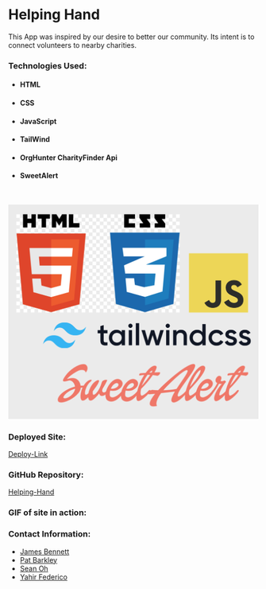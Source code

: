 # Helping Hand

This App was inspired by our desire to better our community. Its intent is to connect volunteers to nearby charities.




### Technologies Used:

- #### HTML
- #### CSS
- #### JavaScript
- #### TailWind
- #### OrgHunter CharityFinder Api
- #### SweetAlert
<br>

![logos](./assets/images/LogosHTMLcssJS.png)


### Deployed Site:

[Deploy-Link](https://pbarkley.github.io/Helping-Hand/)

### GitHub Repository:

[Helping-Hand](https://github.com/pbarkley/Helping-Hand)

### GIF of site in action:



### Contact Information:

- [James Bennett](https://github.com/OnlyMeHere) 
- [Pat Barkley](https://github.com/pbarkley)
- [Sean Oh](https://github.com/seannoh)
- [Yahir Federico](https://github.com/Yahir-F)


